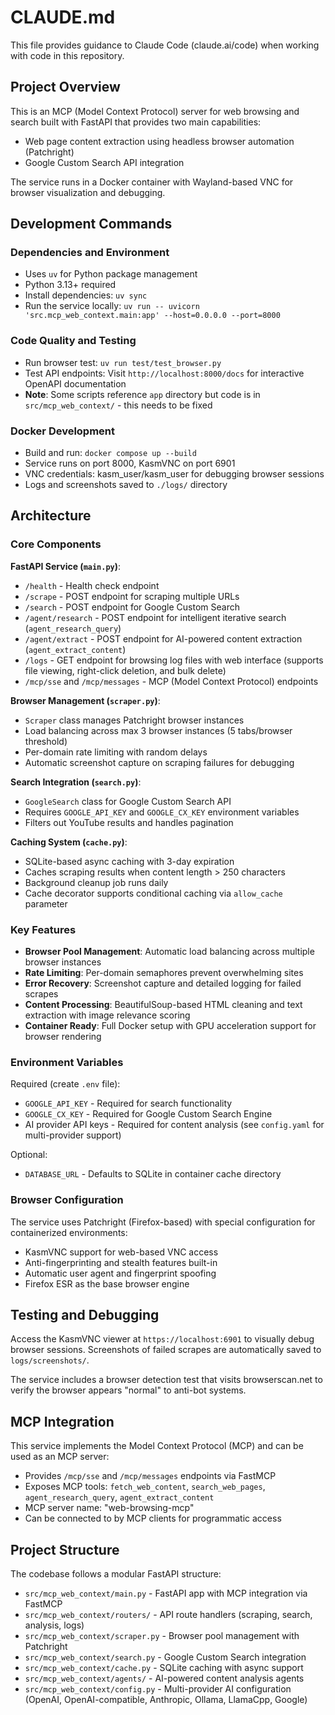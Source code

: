 # CLAUDE.md

This file provides guidance to Claude Code (claude.ai/code) when working with code in this repository.

## Project Overview

This is an MCP (Model Context Protocol) server for web browsing and search built with FastAPI that provides two main capabilities:

- Web page content extraction using headless browser automation (Patchright)
- Google Custom Search API integration

The service runs in a Docker container with Wayland-based VNC for browser visualization and debugging.

## Development Commands

### Dependencies and Environment

- Uses `uv` for Python package management
- Python 3.13+ required
- Install dependencies: `uv sync`
- Run the service locally: `uv run -- uvicorn 'src.mcp_web_context.main:app' --host=0.0.0.0 --port=8000`

### Code Quality and Testing

- Run browser test: `uv run test/test_browser.py`
- Test API endpoints: Visit `http://localhost:8000/docs` for interactive OpenAPI documentation
- **Note**: Some scripts reference `app` directory but code is in `src/mcp_web_context/` - this needs to be fixed

### Docker Development

- Build and run: `docker compose up --build`
- Service runs on port 8000, KasmVNC on port 6901
- VNC credentials: kasm_user/kasm_user for debugging browser sessions
- Logs and screenshots saved to `./logs/` directory

## Architecture

### Core Components

**FastAPI Service (`main.py`)**:

- `/health` - Health check endpoint
- `/scrape` - POST endpoint for scraping multiple URLs
- `/search` - POST endpoint for Google Custom Search
- `/agent/research` - POST endpoint for intelligent iterative search (`agent_research_query`)
- `/agent/extract` - POST endpoint for AI-powered content extraction (`agent_extract_content`)
- `/logs` - GET endpoint for browsing log files with web interface (supports file viewing, right-click deletion, and bulk delete)
- `/mcp/sse` and `/mcp/messages` - MCP (Model Context Protocol) endpoints

**Browser Management (`scraper.py`)**:

- `Scraper` class manages Patchright browser instances
- Load balancing across max 3 browser instances (5 tabs/browser threshold)
- Per-domain rate limiting with random delays
- Automatic screenshot capture on scraping failures for debugging

**Search Integration (`search.py`)**:

- `GoogleSearch` class for Google Custom Search API
- Requires `GOOGLE_API_KEY` and `GOOGLE_CX_KEY` environment variables
- Filters out YouTube results and handles pagination

**Caching System (`cache.py`)**:

- SQLite-based async caching with 3-day expiration
- Caches scraping results when content length > 250 characters
- Background cleanup job runs daily
- Cache decorator supports conditional caching via `allow_cache` parameter

### Key Features

- **Browser Pool Management**: Automatic load balancing across multiple browser instances
- **Rate Limiting**: Per-domain semaphores prevent overwhelming sites
- **Error Recovery**: Screenshot capture and detailed logging for failed scrapes
- **Content Processing**: BeautifulSoup-based HTML cleaning and text extraction with image relevance scoring
- **Container Ready**: Full Docker setup with GPU acceleration support for browser rendering

### Environment Variables

Required (create `.env` file):

- `GOOGLE_API_KEY` - Required for search functionality  
- `GOOGLE_CX_KEY` - Required for Google Custom Search Engine
- AI provider API keys - Required for content analysis (see `config.yaml` for multi-provider support)

Optional:

- `DATABASE_URL` - Defaults to SQLite in container cache directory

### Browser Configuration

The service uses Patchright (Firefox-based) with special configuration for containerized environments:

- KasmVNC support for web-based VNC access
- Anti-fingerprinting and stealth features built-in
- Automatic user agent and fingerprint spoofing
- Firefox ESR as the base browser engine

## Testing and Debugging

Access the KasmVNC viewer at `https://localhost:6901` to visually debug browser sessions. Screenshots of failed scrapes are automatically saved to `logs/screenshots/`.

The service includes a browser detection test that visits browserscan.net to verify the browser appears "normal" to anti-bot systems.

## MCP Integration

This service implements the Model Context Protocol (MCP) and can be used as an MCP server:

- Provides `/mcp/sse` and `/mcp/messages` endpoints via FastMCP
- Exposes MCP tools: `fetch_web_content`, `search_web_pages`, `agent_research_query`, `agent_extract_content`
- MCP server name: "web-browsing-mcp"
- Can be connected to by MCP clients for programmatic access

## Project Structure

The codebase follows a modular FastAPI structure:

- `src/mcp_web_context/main.py` - FastAPI app with MCP integration via FastMCP
- `src/mcp_web_context/routers/` - API route handlers (scraping, search, analysis, logs)
- `src/mcp_web_context/scraper.py` - Browser pool management with Patchright
- `src/mcp_web_context/search.py` - Google Custom Search integration
- `src/mcp_web_context/cache.py` - SQLite caching with async support
- `src/mcp_web_context/agents/` - AI-powered content analysis agents
- `src/mcp_web_context/config.py` - Multi-provider AI configuration (OpenAI, OpenAI-compatible, Anthropic, Ollama, LlamaCpp, Google)
